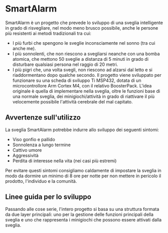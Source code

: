 # SmartAlarm

SmartAlarm è un progetto che prevede lo sviluppo di una sveglia intelligente in grado di risvegliare, nel modo meno brusco possibile, anche le persone più resistenti ai metodi tradizionali tra cui:
- I più furbi che spengono le sveglie inconsciamente nel sonno (tra cui anche me).
- I più sonnolenti, che non riescono a svegliarsi neanche con una bomba atomica, che mettono 50 sveglie a distanza di 5 minuti in grado di disturbare qualsiasi persona nel raggio di 20 metri.
- I più pigri che, una volta svegli, non riescono ad alzarsi dal letto e si riaddormentano dopo qualche secondo.
Il progetto viene sviluppato per funzionare su una scheda di sviluppo Ti MSP432, dotata di un microcontrollore Arm Cortex M4, con il relativo BoosterPack.
L'idea originale è quella di implementare nella sveglia, oltre le funzioni base di una normale sveglia, dei minigiochi/attività in grado di riattivare il più velocemente possibile l'attività cerebrale del mal capitato. 
## Avvertenze sull'utilizzo 

La sveglia SmartAlarm potrebbe indurre allo sviluppo dei seguenti sintomi:
- Viso gonfio e pallido
- Sonnolenza a lungo termine
- Cattivo umore
- Aggressività 
- Perdita di interesse nella vita (nei casi più estremi)

Per evitare questi sintomi consigliamo caldamente di impostare la sveglia in modo da dormire un minimo di 8 ore per notte per non mettere in pericolo il prodotto, l'individuo e la comunità.
## Linee guida per lo sviluppo 

Passando alle cose serie, l'intero progetto si basa su una struttura formata da due layer principali: uno per la gestione delle funzioni principali della sveglia e uno che rappresenta i minigiochi che possono essere attivati dalla sveglia. 

